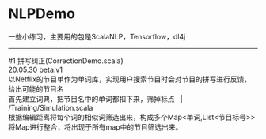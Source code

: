 # NLPDemo
一些小练习，主要用的包是ScalaNLP，Tensorflow，dl4j
<hr>
#1 拼写纠正(CorrectionDemo.scala)<br>
20.05.30 beta.v1<br>
以Netflix的节目单作为单词库，实现用户搜索节目时会对节目的拼写进行反馈，给出可能的节目名<br>
首先建立词典，把节目名中的单词都扣下来，筛掉标点 &nbsp;&nbsp;|&nbsp;&nbsp; /Training/Simulation.scala<br>
根据编辑距离将每个词的相似词筛选出来，构成多个Map<单词,List<节目标号>><br>
将Map进行整合，将出现于所有map中的节目筛选出来。<br>
